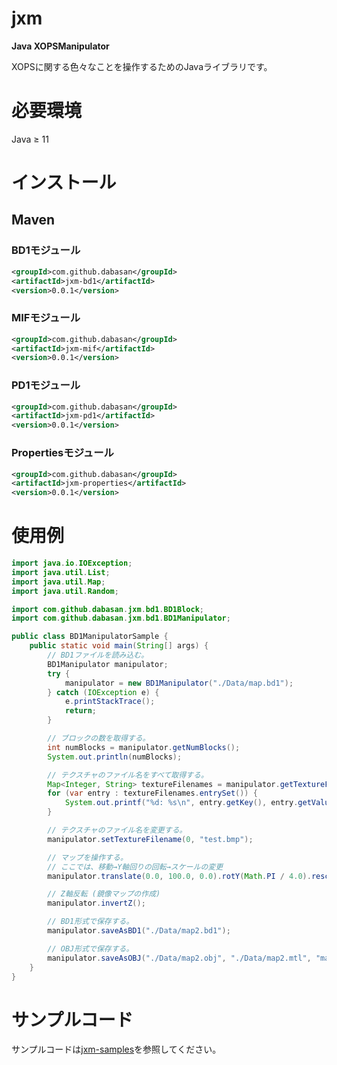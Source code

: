 # jxm

**Java XOPSManipulator**

XOPSに関する色々なことを操作するためのJavaライブラリです。

# 必要環境

Java ≥ 11

# インストール

## Maven

### BD1モジュール

```xml
<groupId>com.github.dabasan</groupId>
<artifactId>jxm-bd1</artifactId>
<version>0.0.1</version>
```

### MIFモジュール

```xml
<groupId>com.github.dabasan</groupId>
<artifactId>jxm-mif</artifactId>
<version>0.0.1</version>
```

### PD1モジュール

```xml
<groupId>com.github.dabasan</groupId>
<artifactId>jxm-pd1</artifactId>
<version>0.0.1</version>
```

### Propertiesモジュール

```xml
<groupId>com.github.dabasan</groupId>
<artifactId>jxm-properties</artifactId>
<version>0.0.1</version>
```

# 使用例

```java
import java.io.IOException;
import java.util.List;
import java.util.Map;
import java.util.Random;

import com.github.dabasan.jxm.bd1.BD1Block;
import com.github.dabasan.jxm.bd1.BD1Manipulator;

public class BD1ManipulatorSample {
	public static void main(String[] args) {
		// BD1ファイルを読み込む。
		BD1Manipulator manipulator;
		try {
			manipulator = new BD1Manipulator("./Data/map.bd1");
		} catch (IOException e) {
			e.printStackTrace();
			return;
		}

		// ブロックの数を取得する。
		int numBlocks = manipulator.getNumBlocks();
		System.out.println(numBlocks);

		// テクスチャのファイル名をすべて取得する。
		Map<Integer, String> textureFilenames = manipulator.getTextureFilenames();
		for (var entry : textureFilenames.entrySet()) {
			System.out.printf("%d: %s\n", entry.getKey(), entry.getValue());
		}

		// テクスチャのファイル名を変更する。
		manipulator.setTextureFilename(0, "test.bmp");

		// マップを操作する。
		// ここでは、移動→Y軸回りの回転→スケールの変更
		manipulator.translate(0.0, 100.0, 0.0).rotY(Math.PI / 4.0).rescale(1.0, 2.0, 1.0);

		// Z軸反転 (鏡像マップの作成)
		manipulator.invertZ();

		// BD1形式で保存する。
		manipulator.saveAsBD1("./Data/map2.bd1");

		// OBJ形式で保存する。
		manipulator.saveAsOBJ("./Data/map2.obj", "./Data/map2.mtl", "map2.mtl", true);
	}
}
```

# サンプルコード

サンプルコードは[jxm-samples](https://github.com/Dabasan/jxm-samples)を参照してください。

